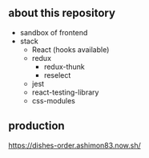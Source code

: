## about this repository
- sandbox of frontend
- stack
  - React (hooks available)
  - redux
    - redux-thunk
    - reselect
  - jest
  - react-testing-library
  - css-modules

## production
https://dishes-order.ashimon83.now.sh/
